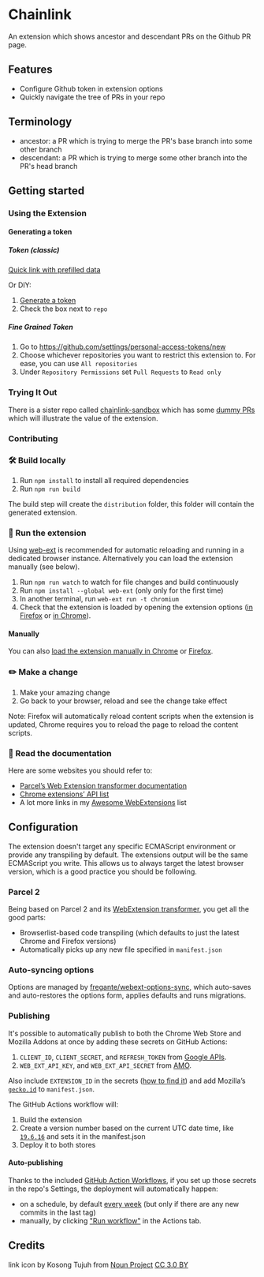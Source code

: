 # Chainlink

[link-options-sync]: https://github.com/fregante/webext-options-sync
[link-cws-keys]: https://github.com/fregante/chrome-webstore-upload-keys
[link-amo-keys]: https://addons.mozilla.org/en-US/developers/addon/api/key

An extension which shows ancestor and descendant PRs on the Github PR page.

## Features

- Configure Github token in extension options
- Quickly navigate the tree of PRs in your repo

## Terminology

- ancestor: a PR which is trying to merge the PR's base branch into some other branch
- descendant: a PR which is trying to merge some other branch into the PR's head branch

## Getting started

### Using the Extension

#### Generating a token

##### Token (classic)

[Quick link with prefilled data](https://github.com/settings/tokens/new?description=Chainlink%20Extension&scopes=repo)

Or DIY:

1. [Generate a token](https://github.com/settings/tokens/new)
2. Check the box next to `repo`

##### Fine Grained Token

1. Go to https://github.com/settings/personal-access-tokens/new
2. Choose whichever repositories you want to restrict this extension to. For ease, you can use `All repositories`
3. Under `Repository Permissions` set `Pull Requests` to `Read only`

### Trying It Out

There is a sister repo called [chainlink-sandbox](https://github.com/BenMatase/chainlink-sandbox) which has some [dummy PRs](https://github.com/BenMatase/chainlink-sandbox/pull/2) which will illustrate the value of the extension.

### Contributing

### 🛠 Build locally

1. Run `npm install` to install all required dependencies
2. Run `npm run build`

The build step will create the `distribution` folder, this folder will contain the generated extension.

### 🏃 Run the extension

Using [web-ext](https://extensionworkshop.com/documentation/develop/getting-started-with-web-ext/) is recommended for automatic reloading and running in a dedicated browser instance. Alternatively you can load the extension manually (see below).

1. Run `npm run watch` to watch for file changes and build continuously
2. Run `npm install --global web-ext` (only only for the first time)
3. In another terminal, run `web-ext run -t chromium`
4. Check that the extension is loaded by opening the extension options ([in Firefox](media/extension_options_firefox.png) or [in Chrome](media/extension_options_chrome.png)).

#### Manually

You can also [load the extension manually in Chrome](https://www.smashingmagazine.com/2017/04/browser-extension-edge-chrome-firefox-opera-brave-vivaldi/#google-chrome-opera-vivaldi) or [Firefox](https://www.smashingmagazine.com/2017/04/browser-extension-edge-chrome-firefox-opera-brave-vivaldi/#mozilla-firefox).

### ✏️ Make a change

1. Make your amazing change
2. Go back to your browser, reload and see the change take effect

Note: Firefox will automatically reload content scripts when the extension is updated, Chrome requires you to reload the page to reload the content scripts.

### 📕 Read the documentation

Here are some websites you should refer to:

- [Parcel’s Web Extension transformer documentation](https://parceljs.org/recipes/web-extension/)
- [Chrome extensions’ API list](https://developer.chrome.com/docs/extensions/reference/)
- A lot more links in my [Awesome WebExtensions](https://github.com/fregante/Awesome-WebExtensions) list

## Configuration

The extension doesn't target any specific ECMAScript environment or provide any transpiling by default. The extensions output will be the same ECMAScript you write. This allows us to always target the latest browser version, which is a good practice you should be following.

### Parcel 2

Being based on Parcel 2 and its [WebExtension transformer](https://parceljs.org/recipes/web-extension/), you get all the good parts:

- Browserlist-based code transpiling (which defaults to just the latest Chrome and Firefox versions)
- Automatically picks up any new file specified in `manifest.json`

### Auto-syncing options

Options are managed by [fregante/webext-options-sync][link-options-sync], which auto-saves and auto-restores the options form, applies defaults and runs migrations.

### Publishing

It's possible to automatically publish to both the Chrome Web Store and Mozilla Addons at once by adding these secrets on GitHub Actions:

1. `CLIENT_ID`, `CLIENT_SECRET`, and `REFRESH_TOKEN` from [Google APIs][link-cws-keys].
2. `WEB_EXT_API_KEY`, and `WEB_EXT_API_SECRET` from [AMO][link-amo-keys].

Also include `EXTENSION_ID` in the secrets ([how to find it](https://stackoverflow.com/a/8946415/288906)) and add Mozilla’s [`gecko.id`](https://developer.mozilla.org/en-US/docs/Mozilla/Add-ons/WebExtensions/manifest.json/browser_specific_settings) to `manifest.json`.

The GitHub Actions workflow will:

1. Build the extension
2. Create a version number based on the current UTC date time, like [`19.6.16`](https://github.com/fregante/daily-version-action) and sets it in the manifest.json
3. Deploy it to both stores

#### Auto-publishing

Thanks to the included [GitHub Action Workflows](.github/workflows), if you set up those secrets in the repo's Settings, the deployment will automatically happen:

- on a schedule, by default [every week](.github/workflows/release.yml) (but only if there are any new commits in the last tag)
- manually, by clicking ["Run workflow"](https://github.blog/changelog/2020-07-06-github-actions-manual-triggers-with-workflow_dispatch/) in the Actions tab.

## Credits

link icon by Kosong Tujuh from [Noun Project](https://thenounproject.com/browse/icons/term/link/) [CC 3.0 BY](http://creativecommons.org/licenses/by/3.0)
